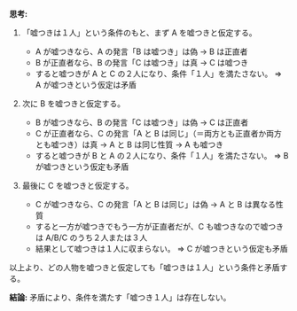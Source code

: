**思考:**

1. 「嘘つきは１人」という条件のもと、まず A を嘘つきと仮定する。

   * A が嘘つきなら、A の発言「B は嘘つき」は偽 → B は正直者
   * B が正直者なら、B の発言「C は嘘つき」は真 → C は嘘つき
   * すると嘘つきが A と C の２人になり、条件「１人」を満たさない。
     ⇒ A が嘘つきという仮定は矛盾

2. 次に B を嘘つきと仮定する。

   * B が嘘つきなら、B の発言「C は嘘つき」は偽 → C は正直者
   * C が正直者なら、C の発言「A と B は同じ」（＝両方とも正直者か両方とも嘘つき）は真
     → A と B は同じ性質 → A も嘘つき
   * すると嘘つきが B と A の２人になり、条件「１人」を満たさない。
     ⇒ B が嘘つきという仮定も矛盾

3. 最後に C を嘘つきと仮定する。

   * C が嘘つきなら、C の発言「A と B は同じ」は偽 → A と B は異なる性質
   * すると一方が嘘つきでもう一方が正直者だが、C も嘘つきなので嘘つきは A/B/C のうち２人または３人
   * 結果として嘘つきは１人に収まらない。
     ⇒ C が嘘つきという仮定も矛盾

以上より、どの人物を嘘つきと仮定しても「嘘つきは１人」という条件と矛盾する。

**結論:** 矛盾により、条件を満たす「嘘つき１人」は存在しない。

